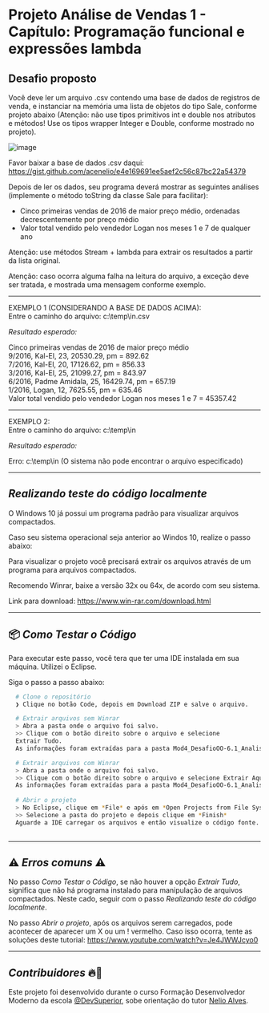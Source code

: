 # Projeto Análise de Vendas 1 - Capítulo: Programação funcional e expressões lambda
## Desafio proposto
Você deve ler um arquivo .csv contendo uma base de dados de registros de venda, e instanciar na memória uma lista de objetos do tipo Sale,
conforme projeto abaixo (Atenção: não use tipos primitivos int e double nos atributos e métodos! Use os tipos wrapper Integer e Double,
conforme mostrado no projeto).

![image](https://user-images.githubusercontent.com/88738577/210095673-379f3fa5-0e86-4431-ac7d-e2e636511c11.png)

Favor baixar a base de dados .csv daqui: https://gist.github.com/acenelio/e4e169691ee5aef2c56c87bc22a54379

Depois de ler os dados, seu programa deverá mostrar as seguintes análises (implemente o método toString da classe Sale para facilitar):
* Cinco primeiras vendas de 2016 de maior preço médio, ordenadas decrescentemente por preço médio
* Valor total vendido pelo vendedor Logan nos meses 1 e 7 de qualquer ano

Atenção: use métodos Stream + lambda para extrair os resultados a partir da lista original.

Atenção: caso ocorra alguma falha na leitura do arquivo, a exceção deve ser tratada, e mostrada uma mensagem conforme exemplo.

---
EXEMPLO 1 (CONSIDERANDO A BASE DE DADOS ACIMA): <br>
Entre o caminho do arquivo: c:\temp\in.csv

*Resultado esperado:*

Cinco primeiras vendas de 2016 de maior preço médio <br>
9/2016, Kal-El, 23, 20530.29, pm = 892.62 <br>
7/2016, Kal-El, 20, 17126.62, pm = 856.33 <br>
3/2016, Kal-El, 25, 21099.27, pm = 843.97 <br>
6/2016, Padme Amidala, 25, 16429.74, pm = 657.19 <br>
1/2016, Logan, 12, 7625.55, pm = 635.46 <br>
Valor total vendido pelo vendedor Logan nos meses 1 e 7 = 45357.42 <br>

---
EXEMPLO 2: <br>
Entre o caminho do arquivo: c:\temp\in <br>

*Resultado esperado:* 

Erro: c:\temp\in (O sistema não pode encontrar o arquivo especificado)

---
## *Realizando teste do código localmente* 
O Windows 10 já possui um programa padrão para visualizar arquivos compactados.

Caso seu sistema operacional seja anterior ao Windos 10, realize o passo abaixo:

Para visualizar o projeto você precisará extrair os arquivos através de um programa para arquivos compactados.

Recomendo Winrar, baixe a versão 32x ou 64x, de acordo com seu sistema.

Link para download:
https://www.win-rar.com/download.html

---
## 📦️ *Como Testar o Código*
Para executar este passo, você tera que ter uma IDE instalada em sua máquina. Utilizei o Eclipse.


Siga o passo a passo abaixo:
```bash
  # Clone o repositório
  ❯ Clique no botão Code, depois em Download ZIP e salve o arquivo.

  # Extrair arquivos sem Winrar
  > Abra a pasta onde o arquivo foi salvo.
  >> Clique com o botão direito sobre o arquivo e selecione
  Extrair Tudo.
  As informações foram extraídas para a pasta Mod4_DesafioOO-6.1_AnaliseDeVendas-main.

  # Extrair arquivos com Winrar
  > Abra a pasta onde o arquivo foi salvo.
  >> Clique com o botão direito sobre o arquivo e selecione Extrair Aqui (Extract Here).
  As informações foram extraídas para a pasta Mod4_DesafioOO-6.1_AnaliseDeVendas-main.
  
  # Abrir o projeto
  > No Eclipse, clique em *File* e após em *Open Projects from File System...*
  >> Selecione a pasta do projeto e depois clique em *Finish*
  Aguarde a IDE carregar os arquivos e então visualize o código fonte.
  
```

---
## ⚠️ *Erros comuns* ⚠️

No passo *Como Testar o Código*, se não houver a opção *Extrair Tudo*, significa que não há programa instalado para manipulação de arquivos compactados.
Neste cado, seguir com o passo *Realizando teste do código localmente*.

No passo *Abrir o projeto*, após os arquivos serem carregados, pode acontecer de aparecer um X ou um ! vermelho. Caso isso ocorra, tente as soluções deste
tutorial: https://www.youtube.com/watch?v=Je4JWWJcyo0

---
## *Contribuidores* 🔥👊
Este projeto foi desenvolvido durante o curso Formação Desenvolvedor Moderno da escola [@DevSuperior](https://devsuperior.com.br), sobe orientação do tutor [Nelio Alves](https://www.linkedin.com/in/nelio-alves/?originalSubdomain=br).
